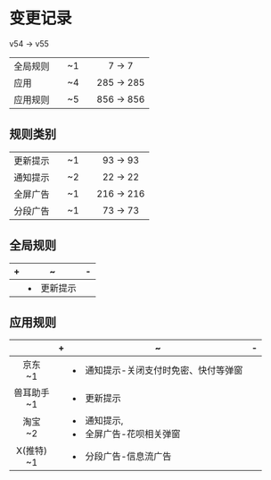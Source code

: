# 变更记录

v54 -> v55

||||||
|-|:-:|:-:|:-:|:-:|
|全局规则||~1||7 -> 7|
|应用||~4||285 -> 285|
|应用规则||~5||856 -> 856|

## 规则类别

||||||
|-|:-:|:-:|:-:|:-:|
|更新提示||~1||93 -> 93|
|通知提示||~2||22 -> 22|
|全屏广告||~1||216 -> 216|
|分段广告||~1||73 -> 73|

## 全局规则

|+|~|-|
|-|-|-|
||<li>更新提示||

## 应用规则

||+|~|-|
|:-:|-|-|-|
|京东<br>~1||<li>通知提示-关闭支付时免密、快付等弹窗||
|兽耳助手<br>~1||<li>更新提示||
|淘宝<br>~2||<li>通知提示,<li>全屏广告-花呗相关弹窗||
|X(推特)<br>~1||<li>分段广告-信息流广告||
